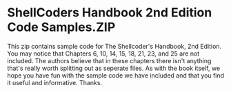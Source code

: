 # ShellCoders Handbook 2nd Edition Code Samples.ZIP

This zip contains sample code for The Shellcoder's Handbook, 2nd Edition. You may notice that Chapters 6, 10, 14, 15, 18, 21, 23, and 25 are not included. The authors believe that in these chapters there isn't anything that's really worth splitting out as seperate files. As with the book itself, we hope you have fun with the sample code we have included and that you find it useful and informative. Thanks. 
